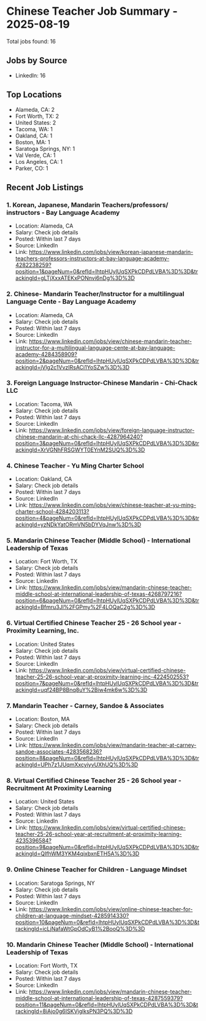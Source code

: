 # Chinese Teacher Job Summary - 2025-08-19

Total jobs found: 16

## Jobs by Source

- LinkedIn: 16

## Top Locations

- Alameda, CA: 2
- Fort Worth, TX: 2
- United States: 2
- Tacoma, WA: 1
- Oakland, CA: 1
- Boston, MA: 1
- Saratoga Springs, NY: 1
- Val Verde, CA: 1
- Los Angeles, CA: 1
- Parker, CO: 1

## Recent Job Listings

### 1. Korean, Japanese, Mandarin Teachers/professors/ instructors - Bay Language Academy
- Location: Alameda, CA
- Salary: Check job details
- Posted: Within last 7 days
- Source: LinkedIn
- Link: https://www.linkedin.com/jobs/view/korean-japanese-mandarin-teachers-professors-instructors-at-bay-language-academy-4282238259?position=1&pageNum=0&refId=lhtpHUylUqSXPkCDPdLVBA%3D%3D&trackingId=gLTjXxxATEKxPONnvi6nDg%3D%3D

### 2. Chinese- Mandarin Teacher/Instructor for a multilingual Language Cente - Bay Language Academy
- Location: Alameda, CA
- Salary: Check job details
- Posted: Within last 7 days
- Source: LinkedIn
- Link: https://www.linkedin.com/jobs/view/chinese-mandarin-teacher-instructor-for-a-multilingual-language-cente-at-bay-language-academy-4284358909?position=2&pageNum=0&refId=lhtpHUylUqSXPkCDPdLVBA%3D%3D&trackingId=jVlg2c1VvzIRsACi1YoSZw%3D%3D

### 3. Foreign Language Instructor-Chinese Mandarin - Chi-Chack LLC
- Location: Tacoma, WA
- Salary: Check job details
- Posted: Within last 7 days
- Source: LinkedIn
- Link: https://www.linkedin.com/jobs/view/foreign-language-instructor-chinese-mandarin-at-chi-chack-llc-4287964240?position=3&pageNum=0&refId=lhtpHUylUqSXPkCDPdLVBA%3D%3D&trackingId=XrVGNhFRSGWYT0EYnM2SUQ%3D%3D

### 4. Chinese Teacher - Yu Ming Charter School
- Location: Oakland, CA
- Salary: Check job details
- Posted: Within last 7 days
- Source: LinkedIn
- Link: https://www.linkedin.com/jobs/view/chinese-teacher-at-yu-ming-charter-school-4284203113?position=4&pageNum=0&refId=lhtpHUylUqSXPkCDPdLVBA%3D%3D&trackingId=yzNDkYatORmVN5bDYVqJnw%3D%3D

### 5. Mandarin Chinese Teacher (Middle School) - International Leadership of Texas
- Location: Fort Worth, TX
- Salary: Check job details
- Posted: Within last 7 days
- Source: LinkedIn
- Link: https://www.linkedin.com/jobs/view/mandarin-chinese-teacher-middle-school-at-international-leadership-of-texas-4268797216?position=6&pageNum=0&refId=lhtpHUylUqSXPkCDPdLVBA%3D%3D&trackingId=Bfmru3Jl%2FGPmy%2F4LOQaC2g%3D%3D

### 6. Virtual Certified Chinese Teacher 25 - 26 School year - Proximity Learning, Inc.
- Location: United States
- Salary: Check job details
- Posted: Within last 7 days
- Source: LinkedIn
- Link: https://www.linkedin.com/jobs/view/virtual-certified-chinese-teacher-25-26-school-year-at-proximity-learning-inc-4224502553?position=7&pageNum=0&refId=lhtpHUylUqSXPkCDPdLVBA%3D%3D&trackingId=uqf24BP8Bnq8uY%2Biw4mk6w%3D%3D

### 7. Mandarin Teacher - Carney, Sandoe & Associates
- Location: Boston, MA
- Salary: Check job details
- Posted: Within last 7 days
- Source: LinkedIn
- Link: https://www.linkedin.com/jobs/view/mandarin-teacher-at-carney-sandoe-associates-4283568236?position=8&pageNum=0&refId=lhtpHUylUqSXPkCDPdLVBA%3D%3D&trackingId=UPh7z1JUqmXxcyiyvUXhUQ%3D%3D

### 8. Virtual Certified Chinese Teacher 25 - 26 School year - Recruitment At Proximity Learning
- Location: United States
- Salary: Check job details
- Posted: Within last 7 days
- Source: LinkedIn
- Link: https://www.linkedin.com/jobs/view/virtual-certified-chinese-teacher-25-26-school-year-at-recruitment-at-proximity-learning-4235396584?position=9&pageNum=0&refId=lhtpHUylUqSXPkCDPdLVBA%3D%3D&trackingId=QIfhWM3YKM4qixbxnETH5A%3D%3D

### 9. Online Chinese Teacher for Children - Language Mindset
- Location: Saratoga Springs, NY
- Salary: Check job details
- Posted: Within last 7 days
- Source: LinkedIn
- Link: https://www.linkedin.com/jobs/view/online-chinese-teacher-for-children-at-language-mindset-4285914330?position=10&pageNum=0&refId=lhtpHUylUqSXPkCDPdLVBA%3D%3D&trackingId=icLjNafaWtGpOdCyB1%2BooQ%3D%3D

### 10. Mandarin Chinese Teacher (Middle School) - International Leadership of Texas
- Location: Fort Worth, TX
- Salary: Check job details
- Posted: Within last 7 days
- Source: LinkedIn
- Link: https://www.linkedin.com/jobs/view/mandarin-chinese-teacher-middle-school-at-international-leadership-of-texas-4287559379?position=11&pageNum=0&refId=lhtpHUylUqSXPkCDPdLVBA%3D%3D&trackingId=8iAjo0g6ISKVjglksPN3PQ%3D%3D


